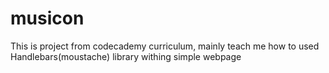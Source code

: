 # musicon
This is project from codecademy curriculum, mainly teach me how to used Handlebars(moustache) library withing simple webpage
